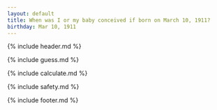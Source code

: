 ```yaml
---
layout: default
title: When was I or my baby conceived if born on March 10, 1911?
birthday: Mar 10, 1911
---
```


{% include header.md %}

{% include guess.md %}

{% include calculate.md %}

{% include safety.md %}

{% include footer.md %}



